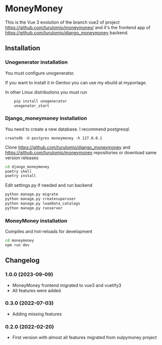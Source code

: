 # MoneyMoney 

This is the Vue 3 evolution of the branch vue2 of project https://github.com/turulomio/moneymoney/ and it's the frontend app of  https://github.com/turulomio/django_moneymoney backend.

## Installation

### Unogenerator installation
You must configure unogenerator.

If you want to install it in Gentoo you can use my ebuild at myportage.

In other Linux distributions you must run

```bash
    pip install unogenerator
    unogenator_start
```

### Django_moneymoney installation

 You need to create a new database. I recommend postgresql.

`createdb -U postgres moneymoney -h 127.0.0.1`

Clone https://github.com/turulomio/django_moneymoney and https://github.com/turulomio/moneymoney repositories or download same version releases

```bash
cd django_moneymoney
poetry shell
poetry install
```

Edit settings.py if needed and run backend

```bash
python manage.py migrate
python manage.py createsuperuser
python manage.py loaddata_catalogs
python manage.py runserver
```


### MoneyMoney installation

Compiles and hot-reloads for development
```bash
cd moneymoney
npm run dev
```


## Changelog

### 1.0.0 (2023-09-09)
- MoneyMoney frontend migrated to vue3 and vuetify3
- All features were added

### 0.3.0 (2022-07-03)
- Adding missing features

### 0.2.0 (2022-02-20)
- First version with almost all features migrated from xulpymoney project

